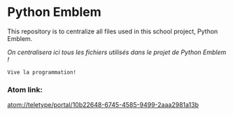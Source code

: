 # Python Emblem
This repository is to centralize all files used in this school project, Python Emblem.

<i>On centralisera ici tous les fichiers utilisés dans le projet de Python Emblem !</i>

<code>Vive la programmation!</code>


### Atom link:
[atom://teletype/portal/10b22648-6745-4585-9499-2aaa2981a13b](atom://teletype/portal/10b22648-6745-4585-9499-2aaa2981a13b)<br>
